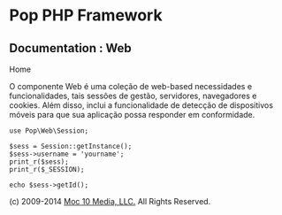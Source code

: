 Pop PHP Framework
=================

Documentation : Web
-------------------

Home

O componente Web é uma coleção de web-based necessidades e
funcionalidades, tais sessões de gestão, servidores, navegadores e
cookies. Além disso, inclui a funcionalidade de detecção de dispositivos
móveis para que sua aplicação possa responder em conformidade.

    use Pop\Web\Session;

    $sess = Session::getInstance();
    $sess->username = 'yourname';
    print_r($sess);
    print_r($_SESSION);

    echo $sess->getId();

\(c) 2009-2014 [Moc 10 Media, LLC.](http://www.moc10media.com) All
Rights Reserved.
